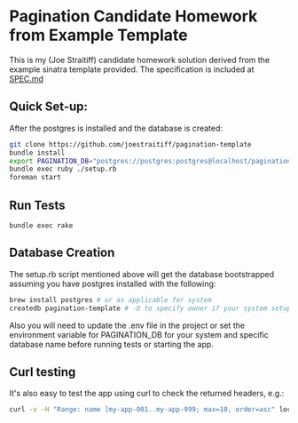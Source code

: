 # Pagination Candidate Homework from Example Template

This is my (Joe Straitiff) candidate homework solution derived from the example
sinatra template provided.  The specification is included at [SPEC.md](./SPEC.md)

## Quick Set-up:
After the postgres is installed and the database is created:

``` bash
git clone https://github.com/joestraitiff/pagination-template
bundle install
export PAGINATION_DB="postgres://postgres:postgres@localhost/pagination-template" # or update the .env file in the project
bundle exec ruby ./setup.rb
foreman start
```

## Run Tests

```
bundle exec rake
```

## Database Creation

The setup.rb script mentioned above will get the database bootstrapped assuming
you have postgres installed with the following:

``` bash
brew install postgres # or as applicable for system
createdb pagination-template # -O to specify owner if your system setup requires it
```

Also you will need to update the .env file in the project or set the environment
variable for PAGINATION_DB for your system and specific database name before running
tests or starting the app.

## Curl testing

It's also easy to test the app using curl to check the returned headers, e.g.:

```bash
curl -v -H "Range: name ]my-app-001..my-app-999; max=10, order=asc" localhost:5000
```
